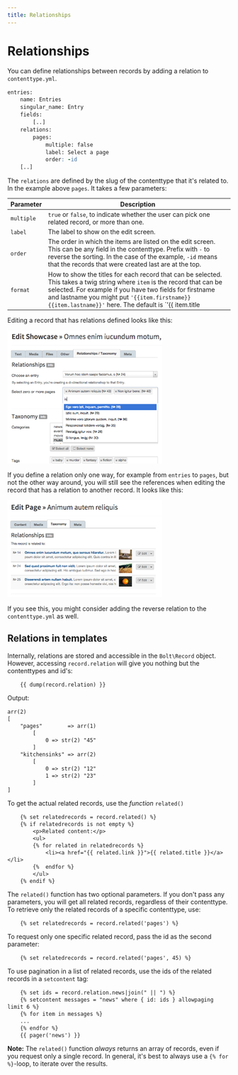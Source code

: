 ```yaml
---
title: Relationships
---
```

Relationships
=============

You can define relationships between records by adding a relation to
`contenttype.yml`.

```apache
entries:
    name: Entries
    singular_name: Entry
    fields:
        [..]
    relations:
        pages:
            multiple: false
            label: Select a page
            order: -id
    [..]
```

The `relations` are defined by the slug of the contenttype that it's related to.
In the example above `pages`. It takes a few parameters:

| Parameter  | Description |
|------------|-------------|
| `multiple` | `true` or `false`, to indicate whether the user can pick one related record, or more than one. |
| `label` | The label to show on the edit screen. |
| `order` | The order in which the items are listed on the edit screen. This can be any field in the contenttype. Prefix with `-` to reverse the sorting. In the case of the example, `-id` means that the records that were created last are at the top.
| `format` | How to show the titles for each record that can be selected. This takes a twig string where `item` is the record that can be selected.  For example if you have two fields for firstname and lastname you might put `'{{item.firstname}} {{item.lastname}}'` here. The default is `'{{ item.title|escape }} (№ {{ item.id }})'` |

Editing a record that has relations defined looks like this:

<a href="/files/relations1.png" class="popup"><img src="/files/relations1.png" width="350"></a>

If you define a relation only one way, for example from `entries` to `pages`,
but not the other way around, you will still see the references when editing the
record that has a relation to another record. It looks like this:

<a href="/files/relations2.png" class="popup"><img src="/files/relations2.png" width="350"></a>

If you see this, you might consider adding the reverse relation to the
`contenttype.yml` as well.

Relations in templates
----------------------

Internally, relations are stored and accessible in the `Bolt\Record` object.
However, accessing `record.relation` will give you nothing but the contenttypes
and id's:

```
    {{ dump(record.relation) }}
```

Output:

```
arr(2)
[
    "pages"        => arr(1)
        [
            0 => str(2) "45"
        ]
    "kitchensinks" => arr(2)
        [
            0 => str(2) "12"
            1 => str(2) "23"
        ]
]
```

To get the actual related records, use the _function_ `related()`

```
    {% set relatedrecords = record.related() %}
    {% if relatedrecords is not empty %}
        <p>Related content:</p>
        <ul>
        {% for related in relatedrecords %}
            <li><a href="{{ related.link }}">{{ related.title }}</a></li>
        {%  endfor %}
        </ul>
    {% endif %}
```

The `related()` function has two optional parameters. If you don't pass any
parameters, you will get all related records, regardless of their contenttype.
To retrieve only the related records of a specific contenttype, use:

```
    {% set relatedrecords = record.related('pages') %}
```

To request only one specific related record, pass the id as the second
parameter:

```
    {% set relatedrecords = record.related('pages', 45) %}
```

To use pagination in a list of related records, use the ids of the related
records in a `setcontent` tag:

```
    {% set ids = record.relation.news|join(" || ") %}
    {% setcontent messages = "news" where { id: ids } allowpaging limit 6 %}
    {% for item in messages %}
    ...
    {% endfor %}
    {{ pager('news') }}
```

<p class="note"><strong>Note:</strong> The <code>related()</code> function
<em>always</em> returns an array of records, even if you request only a single
record. In general, it's best to always use a <code>{% for %}</code>-loop, to
iterate over the results.</p>
